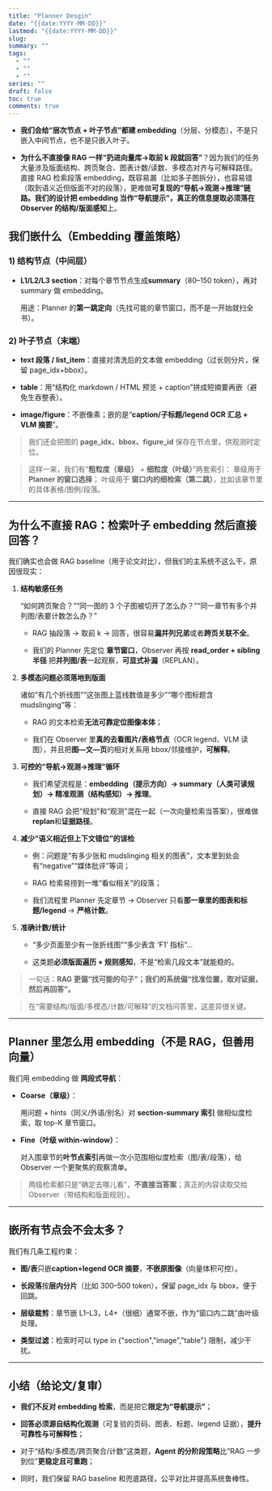 ```yaml
---
title: "Planner Desgin"
date: "{{date:YYYY-MM-DD}}"
lastmod: "{{date:YYYY-MM-DD}}"
slug: 
summary: ""
tags:
  - ""
  - ""
  - ""
series: ""
draft: false
toc: true
comments: true
---
```


- **我们会给“层次节点 + 叶子节点”都建 embedding**（分层、分模态），不是只嵌入中间节点，也不是只嵌入叶子。
    
- **为什么不直接像 RAG 一样“扔进向量库→取前 k 段就回答”**？因为我们的任务大量涉及版面结构、跨页聚合、图表计数/读数、多模态对齐与可解释路径。直接 RAG 检索段落 embedding，既容易漏（比如多子图拆分），也容易错（取到语义近但版面不对的段落），更难做**可复现的“导航→观测→推理”链路。我们的设计把 embedding 当作“导航提示”，真正的信息提取必须落在 Observer 的结构/版面感知**上。

## **我们嵌什么（Embedding 覆盖策略）**

  

### **1) 结构节点（中间层）**

- **L1/L2/L3 section**：对每个章节节点生成**summary**（80–150 token），再对 summary 做 embedding。
    
    用途：Planner 的**第一跳定向**（先找可能的章节窗口，而不是一开始就扫全书）。
    

  

### **2) 叶子节点（末端）**

- **text 段落 / list_item**：直接对清洗后的文本做 embedding（过长则分片，保留 page_idx+bbox）。
    
- **table**：用“结构化 markdown / HTML 预览 + caption”拼成短摘要再嵌（避免生吞整表）。
    
- **image/figure**：不嵌像素；嵌的是“**caption/子标题/legend OCR 汇总 + VLM 摘要**”。
 > 我们还会把图的 **page_idx、bbox、figure_id** 保存在节点里，供观测时定位。

  

> 这样一来，我们有“**粗粒度（章级）** + **细粒度（叶级）**”两套索引：
> 章级用于 **Planner 的窗口选择**；
> 叶级用于 **窗口内的细检索（第二跳）**，比如该章节里的具体表格/图例/段落。


---

## **为什么不直接 RAG：检索叶子 embedding 然后直接回答？**

  

我们确实也会做 RAG baseline（用于论文对比），但我们的主系统不这么干，原因很现实：

1. **结构敏感任务**
    
    “如何跨页聚合？”“同一图的 3 个子图被切开了怎么办？”“同一章节有多个并列图/表要计数怎么办？”
    
    - RAG 抽段落 → 取前 k → 回答，很容易**漏并列兄弟**或者**跨页关联不全**。
        
    - 我们的 Planner 先定位 **章节窗口**，Observer 再按 **read_order + sibling 半径** 把**并列图/表**一起观察，**可显式补漏**（REPLAN）。
        
    
2. **多模态问题必须落地到版面**
    
    诸如“有几个折线图”“这张图上蓝线数值是多少”“哪个图标题含 mudslinging”等：
    
    - RAG 的文本检索**无法可靠定位图像本体**；
        
    - 我们在 Observer 里**真的去看图片/表格节点**（OCR legend、VLM 读图），并且把**图—文—页**的相对关系用 bbox/邻接维护，**可解释**。
        
    
3. **可控的“导航→观测→推理”循环**
    
    - 我们希望流程是：**embedding（提示方向）→ summary（人类可读规划）→ 精准观测（结构感知）→ 推理**。
        
    - 直接 RAG 会把“规划”和“观测”混在一起（一次向量检索当答案），很难做**replan**和**证据路径**。
        
    
4. **减少“语义相近但上下文错位”的误检**
    
    - 例：问题是“有多少张和 mudslinging 相关的图表”，文本里到处会有“negative”“媒体批评”等词；
        
    - RAG 检索易捞到一堆“看似相关”的段落；
        
    - 我们流程里 Planner 先定章节 → Observer 只看**那一章里的图表和标题/legend** → **严格计数**。
        
    
5. **准确计数/统计**
    
    - “多少页面至少有一张折线图”“多少表含 ‘F1’ 指标”…
        
    - 这类题**必须版面遍历 + 规则感知**，不是“检索几段文本”就能稳的。
        
    

  

> 一句话：**RAG 更偏“找可能的句子”；我们的系统偏“找准位置，取对证据，然后再回答”。**

> 在“需要结构/版面/多模态/计数/可解释”的文档问答里，这差异很关键。


---

## **Planner 里怎么用 embedding（不是 RAG，但善用向量）**

  

我们用 embedding 做 **两段式导航**：

- **Coarse（章级）**：
    
    用问题 + hints（同义/外语/别名）对 **section-summary 索引** 做相似度检索，取 top-K 章节窗口。
    
- **Fine（叶级 within-window）**：
    
    对入围章节的**叶节点索引**再做一次小范围相似度检索（图/表/段落），给 Observer 一个更聚焦的观察清单。
    

  

> 两级检索都只是“确定去哪儿看”，**不直接当答案**；真正的内容读取交给 Observer（带结构和版面规则）。


---

## **嵌所有节点会不会太多？**

我们有几条工程约束：

- **图/表**只嵌**caption+legend OCR 摘要**，**不嵌原图像**（向量体积可控）。
    
- **长段落**按**层内分片**（比如 300–500 token），保留 page_idx 与 bbox，便于回跳。
    
- **层级裁剪**：章节嵌 L1–L3，L4+（很细）通常不嵌，作为“窗口内二跳”由叶级处理。
    
- **类型过滤**：检索时可以 type in {"section","image","table"} 限制，减少干扰。


---

## **小结（给论文/复审）**

- **我们不反对 embedding 检索**，而是把它**限定为“导航提示”**；
    
- **回答必须源自结构化观测**（可复验的页码、图表、标题、legend 证据），**提升可靠性与可解释性**；
    
- 对于“结构/多模态/跨页聚合/计数”这类题，**Agent 的分阶段策略**比“RAG 一步到位”**更稳定且可重跑**；
    
- 同时，我们保留 RAG baseline 和兜底路径，公平对比并提高系统鲁棒性。